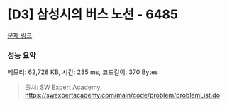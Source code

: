# [D3] 삼성시의 버스 노선 - 6485 

[문제 링크](https://swexpertacademy.com/main/code/problem/problemDetail.do?contestProbId=AWczm7QaACgDFAWn) 

### 성능 요약

메모리: 62,728 KB, 시간: 235 ms, 코드길이: 370 Bytes



> 출처: SW Expert Academy, https://swexpertacademy.com/main/code/problem/problemList.do